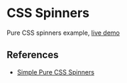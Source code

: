 # CSS Spinners

Pure CSS spinners example, [live demo](http://edysegura.com/css-spinners/)

## References

- [Simple Pure CSS Spinners](https://www.youtube.com/watch?v=BxpjA9t4dJE)
